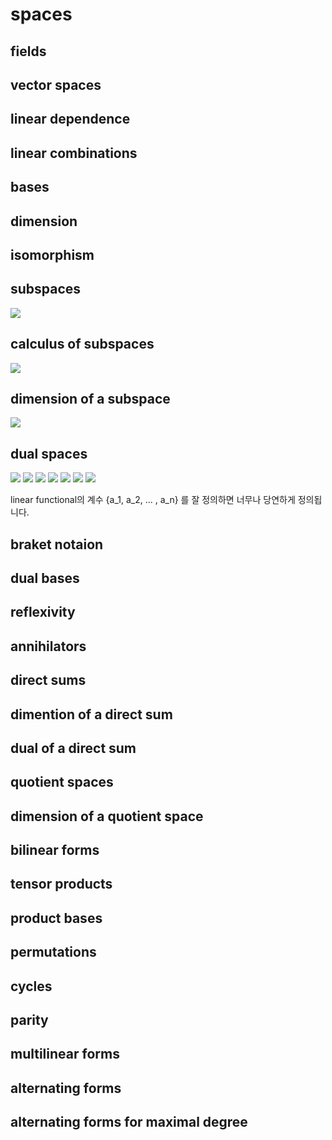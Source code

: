 # spaces #
## fields ##
## vector spaces ##
## linear dependence ##
## linear combinations ##
## bases ##
## dimension ##
## isomorphism ##
## subspaces ##
![](http://i.imgur.com/px7YrVm.jpg)
## calculus of subspaces ##
![](http://i.imgur.com/B9TFFC6.jpg)
## dimension of a subspace ##
![](http://i.imgur.com/oZoXRg4.jpg)
## dual spaces ##
![](http://i.imgur.com/TCMuHwR.jpg)
![](http://i.imgur.com/KIv479f.jpg)
![](http://i.imgur.com/3feKtKY.jpg)
![](http://i.imgur.com/PODIZ6A.jpg)
![](http://i.imgur.com/fqTuX4O.jpg)
![](http://i.imgur.com/fGkagVl.jpg)
![](http://i.imgur.com/rY6QPtS.jpg)

linear functional의 계수 {a_1, a_2, ... , a_n} 를 잘 정의하면 너무나 당연하게 정의됩니다.

 
## braket notaion ##
## dual bases ##
## reflexivity ##
## annihilators ##
## direct sums ##
## dimention of a direct sum ##
## dual of a direct sum ##
## quotient spaces ##
## dimension of a quotient space ##
## bilinear forms ##
## tensor products ##
## product bases ##
## permutations ##
## cycles ##
## parity ##
## multilinear forms ##
## alternating forms ##
## alternating forms for maximal degree ##
 
